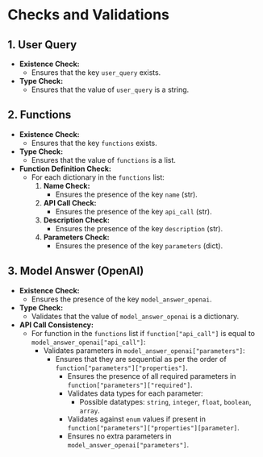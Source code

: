 # Checks and Validations

## 1. User Query

- **Existence Check:**
  - Ensures that the key `user_query` exists.
- **Type Check:**
  - Ensures that the value of `user_query` is a string.

## 2. Functions

- **Existence Check:**
  - Ensures that the key `functions` exists.
- **Type Check:**
  - Ensures that the value of `functions` is a list.
- **Function Definition Check:**
  - For each dictionary in the `functions` list:
    1. **Name Check:**
       - Ensures the presence of the key `name` (str).
    2. **API Call Check:**
       - Ensures the presence of the key `api_call` (str).
    3. **Description Check:**
       - Ensures the presence of the key `description` (str).
    4. **Parameters Check:**
       - Ensures the presence of the key `parameters` (dict).

## 3. Model Answer (OpenAI)

- **Existence Check:**
  - Ensures the presence of the key `model_answer_openai`.
- **Type Check:**
  - Validates that the value of `model_answer_openai` is a dictionary.
- **API Call Consistency:**
  - For function in the `functions` list if `function["api_call"]` is equal to `model_answer_openai["api_call"]`:
    - Validates parameters in `model_answer_openai["parameters"]`:
      - Ensures that they are sequential as per the order of `function["parameters"]["properties"]`.
        - Ensures the presence of all required parameters in `function["parameters"]["required"]`.
        - Validates data types for each parameter:
          - Possible datatypes: `string`, `integer`, `float`, `boolean`, `array`.
        - Validates against `enum` values if present in `function["parameters"]["properties"][parameter]`.
        - Ensures no extra parameters in `model_answer_openai["parameters"]`.